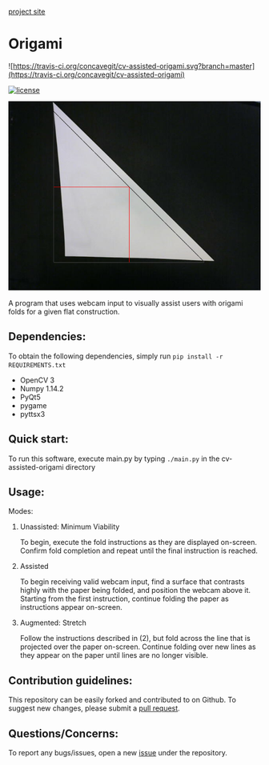 [project site](https://concavegit.github.io/cv-assisted-origami/)

# Origami

![https://travis-ci.org/concavegit/cv-assisted-origami.svg?branch=master](https://travis-ci.org/concavegit/cv-assisted-origami)

[![license](https://img.shields.io/github/license/mashape/apistatus.svg)](https://github.com/concavegit/cv-assisted-origami/blob/master/LICENSE)

![demo](https://github.com/concavegit/cv-assisted-origami/blob/gh-pages/PaperPics/testresult.png?raw=true)

A program that uses webcam input to visually assist users with origami folds for a given flat construction.

## Dependencies:
To obtain the following dependencies, simply run `pip install -r REQUIREMENTS.txt`
  * OpenCV 3
  * Numpy 1.14.2
  * PyQt5
  * pygame
  * pyttsx3

## Quick start:

To run this software, execute main.py by typing `./main.py` in the cv-assisted-origami directory

## Usage:

Modes:

1. Unassisted: Minimum Viability

    To begin, execute the fold instructions as they are displayed on-screen. Confirm fold completion and repeat until the final instruction is reached.

2. Assisted

    To begin receiving valid webcam input, find a surface that contrasts highly with the paper being folded, and position the webcam above it. Starting from the first instruction, continue folding the paper as instructions appear on-screen.

3. Augmented: Stretch

    Follow the instructions described in (2), but fold across the line that is projected over the paper on-screen. Continue folding over new lines as they appear on the paper until lines are no longer visible.

## Contribution guidelines:

This repository can be easily forked and contributed to on Github. To suggest new changes, please submit a [pull request](https://github.com/concavegit/cv-assisted-origami/pulls).

## Questions/Concerns:

To report any bugs/issues, open a new [issue](https://github.com/concavegit/cv-assisted-origami/issues) under the repository.
